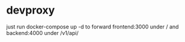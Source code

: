 # devproxy


just run docker-compose up -d to forward frontend:3000 under / and backend:4000 under /v1/api/
